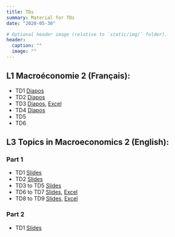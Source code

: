 ```yaml
---
title: TDs
summary: Material for TDs
date: "2020-05-30"

# Optional header image (relative to `static/img/` folder).
header:
  caption: ""
  image: ""
---
```


## L1 Macroéconomie 2 (Français):
- TD1 [Diapos](/teaching/M2_TD1.pdf)
- TD2 [Diapos](/teaching/M2_TD2.pdf)
- TD3 [Diapos](/teaching/M2_TD3.pdf), [Excel](/teaching/M2_TD3.xlsx)
- TD4 [Diapos](/teaching/M2_TD4.pdf)
- TD5
- TD6

## L3 Topics in Macroeconomics 2 (English):
### Part 1
- TD1 [Slides](/teaching/TM2_TD1.pdf)
- TD2 [Slides](/teaching/TM2_TD2.pdf)
- TD3 to TD5 [Slides](/teaching/TM2_TD3-5.pdf)
- TD6 to TD7 [Slides](/teaching/TM2_TD6.pdf), [Excel](/teaching/TM2_TD6.xlsx)
- TD8 to TD9 [Slides](/teaching/TM2_TD8.pdf), [Excel](/teaching/TM2_TD8.xlsx)
### Part 2
- TD1 [Slides](/teaching/TM2_P2_TD1.pdf)
